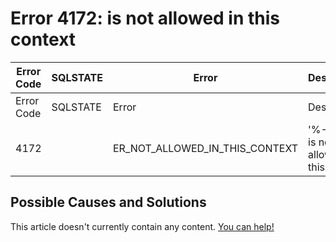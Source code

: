 
# Error 4172: is not allowed in this context


| Error Code | SQLSTATE | Error | Description |
| --- | --- | --- | --- |
| Error Code | SQLSTATE | Error | Description |
| 4172 |  | ER_NOT_ALLOWED_IN_THIS_CONTEXT | '%-.128s' is not allowed in this context |




## Possible Causes and Solutions


This article doesn't currently contain any content. [You can help!](/kb/en/writing-and-editing-knowledge-base-articles/)

